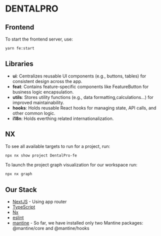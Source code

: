 # DENTALPRO

## Frontend

To start the frontend server, use:

```bash
yarn fe:start
```

## Libraries

- **ui**: Centralizes reusable UI components (e.g., buttons, tables) for consistent design across the app.
- **feat**: Contains feature-specific components like FeatureButton for business logic encapsulation.
- **utils**: Stores utility functions (e.g., data formatting,calculations...) for improved maintainability.
- **hooks**: Holds reusable React hooks for managing state, API calls, and other common logic.
- **i18n**: Holds everthing related internationalization.

## NX

To see all available targets to run for a project, run:

```sh
npx nx show project DentalPro-fe
```

To launch the project graph visualization for our workspace run:

```sh
npx nx graph
```

## Our Stack

- [NextJS](https://nextjs.org/) - Using app router
- [TypeScript](https://www.typescriptlang.org/)
- [Nx](https://nx.dev/)
- [eslint](https://eslint.org/)
- [mantine](https://mantine.dev/) - So far, we have installed only two Mantine packages: @mantine/core and @mantine/hooks
